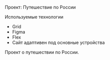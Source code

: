 Проект: Путешествие по России

Используемые технологии
* Grid
* Figma
* Flex
* Сайт адаптивен под основные устройства


Проект о путешествии по России.

